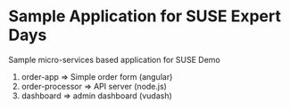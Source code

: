 # Sample Application for SUSE Expert Days

Sample micro-services based application for SUSE Demo

1. order-app  => Simple order form (angular)
2. order-processor => API server (node.js)
3. dashboard => admin dashboard (vudash)
